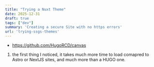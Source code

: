 ```yaml
---
title: "Trying a Nuxt Theme"
date: 2025-12-31
draft: true
tags: ["dev"]
summary: 'Creating a secure Site with no https errors'
url: 'trying-ssgs-themes'
---
```



* https://github.com/HugoRCD/canvas

1. the first thing I noticed, it takes much more time to load comapred to Astro or NextJS sites, and much more than a HUGO one.